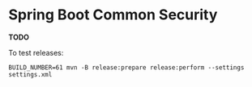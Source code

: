# Spring Boot Common Security

**TODO**

To test releases:

    BUILD_NUMBER=61 mvn -B release:prepare release:perform --settings settings.xml